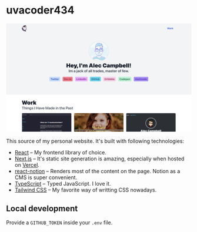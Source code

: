 # uvacoder434

<p align="center">
  <img src="screenshot-uvacoder434.png" alt="screenshot">
</p>

This source of my personal website. It's built with following technologies:
* [React](https://reactjs.org/) – My frontend library of choice.
* [Next.js](https://nextjs.org/) – It's static site generation is amazing, especially when hosted on [Vercel](https://vercel.com).
* [react-notion](https://github.com/splitbee/react-notion) – Renders most of the content on the page. Notion as a CMS is super convenient. 
* [TypeScript](https://typescriptlang.org) – Typed JavaScript. I love it.
* [Tailwind CSS](https://tailwindcss.com/docs/installation) – My favorite way of writting CSS nowadays.

## Local development

Provide a `GITHUB_TOKEN` inside your `.env` file.

